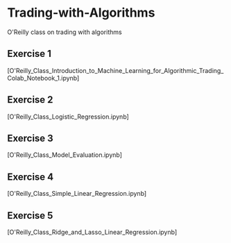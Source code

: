 # Trading-with-Algorithms
O'Reilly class on trading with algorithms

## Exercise 1
[O'Reilly_Class_Introduction_to_Machine_Learning_for_Algorithmic_Trading_Colab_Notebook_1.ipynb]

## Exercise 2
[O'Reilly_Class_Logistic_Regression.ipynb]

## Exercise 3
[O'Reilly_Class_Model_Evaluation.ipynb]

## Exercise 4
[O'Reilly_Class_Simple_Linear_Regression.ipynb]

## Exercise 5
[O'Reilly_Class_Ridge_and_Lasso_Linear_Regression.ipynb]
